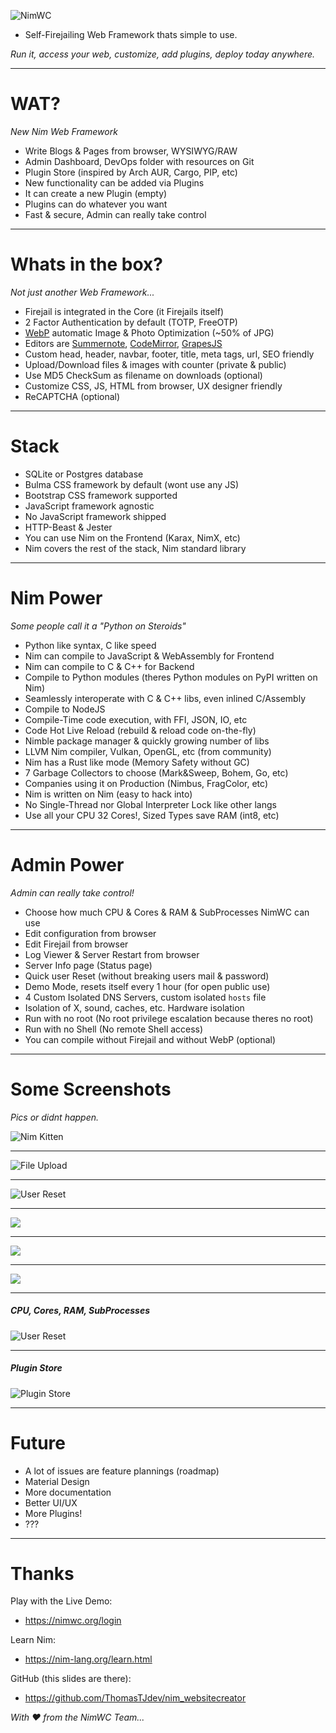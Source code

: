 
![NimWC](https://raw.githubusercontent.com/ThomasTJdev/nim_websitecreator/master/private/screenshots/NimWC_logo_shadow.png)

- Self-Firejailing Web Framework thats simple to use.

*Run it, access your web, customize, add plugins, deploy today anywhere.*

-----

# WAT?

*New Nim Web Framework*

- Write Blogs & Pages from browser, WYSIWYG/RAW
- Admin Dashboard, DevOps folder with resources on Git
- Plugin Store (inspired by Arch AUR, Cargo, PIP, etc)
- New functionality can be added via Plugins
- It can create a new Plugin (empty)
- Plugins can do whatever you want
- Fast & secure, Admin can really take control

-----

# Whats in the box?

*Not just another Web Framework...*

- Firejail is integrated in the Core (it Firejails itself)
- 2 Factor Authentication by default (TOTP, FreeOTP)
- [WebP](https://developers.google.com/speed/webp/docs/cwebp) automatic Image & Photo Optimization (~50% of JPG)
- Editors are [Summernote](https://summernote.org), [CodeMirror](https://codemirror.net), [GrapesJS](https://grapesjs.com)
- Custom head, header, navbar, footer, title, meta tags, url, SEO friendly
- Upload/Download files & images with counter (private & public)
- Use MD5 CheckSum as filename on downloads (optional)
- Customize CSS, JS, HTML from browser, UX designer friendly
- ReCAPTCHA (optional)

-----

# Stack

- SQLite or Postgres database
- Bulma CSS framework by default (wont use any JS)
- Bootstrap CSS framework supported
- JavaScript framework agnostic
- No JavaScript framework shipped
- HTTP-Beast & Jester
- You can use Nim on the Frontend (Karax, NimX, etc)
- Nim covers the rest of the stack, Nim standard library

-----

# Nim Power

*Some people call it a "Python on Steroids"*

- Python like syntax, C like speed
- Nim can compile to JavaScript & WebAssembly for Frontend
- Nim can compile to C & C++ for Backend
- Compile to Python modules (theres Python modules on PyPI written on Nim)
- Seamlessly interoperate with C & C++ libs, even inlined C/Assembly
- Compile to NodeJS
- Compile-Time code execution, with FFI, JSON, IO, etc
- Code Hot Live Reload (rebuild & reload code on-the-fly)
- Nimble package manager & quickly growing number of libs
- LLVM Nim compiler, Vulkan, OpenGL, etc (from community)
- Nim has a Rust like mode (Memory Safety without GC)
- 7 Garbage Collectors to choose (Mark&Sweep, Bohem, Go, etc)
- Companies using it on Production (Nimbus, FragColor, etc)
- Nim is written on Nim (easy to hack into)
- No Single-Thread nor Global Interpreter Lock like other langs
- Use all your CPU 32 Cores!, Sized Types save RAM (int8, etc)

-----

# Admin Power

*Admin can really take control!*

- Choose how much CPU & Cores & RAM & SubProcesses NimWC can use
- Edit configuration from browser
- Edit Firejail from browser
- Log Viewer & Server Restart from browser
- Server Info page (Status page)
- Quick user Reset (without breaking users mail & password)
- Demo Mode, resets itself every 1 hour (for open public use)
- 4 Custom Isolated DNS Servers, custom isolated `hosts` file
- Isolation of X, sound, caches, etc. Hardware isolation
- Run with no root (No root privilege escalation because theres no root)
- Run with no Shell (No remote Shell access)
- You can compile without Firejail and without WebP (optional)

-----

# Some Screenshots

*Pics or didnt happen.*

![Nim Kitten](https://github.com/ThomasTJdev/nim_websitecreator/blob/master/docs/nim-bad-cat.png?raw=true)

-----

![File Upload](https://raw.githubusercontent.com/ThomasTJdev/nim_websitecreator/master/docs/nimwc-editor-summer.png)

-----

![User Reset](https://raw.githubusercontent.com/ThomasTJdev/nim_websitecreator/master/docs/nimwc-editor-grape.png)

-----

![](https://raw.githubusercontent.com/ThomasTJdev/nim_websitecreator/master/docs/nimwc-firejail0.png)

-----

![](https://raw.githubusercontent.com/ThomasTJdev/nim_websitecreator/master/docs/nimwc-profile.png)

-----

![](https://raw.githubusercontent.com/ThomasTJdev/nim_websitecreator/master/docs/nimwc-files.png)

-----

##### CPU, Cores, RAM, SubProcesses

![User Reset](https://raw.githubusercontent.com/ThomasTJdev/nim_websitecreator/master/docs/nimwc-admin-power.png)

-----


##### Plugin Store

![Plugin Store](https://user-images.githubusercontent.com/1189414/53916106-14a5b700-4040-11e9-83d7-71e84923cd80.png)

-----

# Future

- A lot of issues are feature plannings (roadmap)
- Material Design
- More documentation
- Better UI/UX
- More Plugins!
- ???

-----

# Thanks

Play with the Live Demo:
- https://nimwc.org/login

Learn Nim:
- https://nim-lang.org/learn.html

GitHub (this slides are there):
- https://github.com/ThomasTJdev/nim_websitecreator

*With &hearts; from the NimWC Team...*
